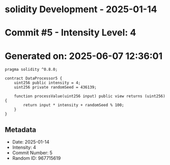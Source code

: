 ﻿# solidity Development - 2025-01-14
# Commit #5 - Intensity Level: 4
# Generated on: 2025-06-07 12:36:01
```solidity
pragma solidity ^0.8.0;

contract DataProcessor5 {
    uint256 public intensity = 4;
    uint256 private randomSeed = 436139;

    function processValue(uint256 input) public view returns (uint256) {
        return input * intensity + randomSeed % 100;
    }
}
```
## Metadata
- Date: 2025-01-14
- Intensity: 4
- Commit Number: 5
- Random ID: 967715619
